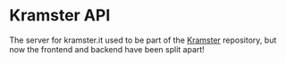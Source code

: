 # Kramster API

The server for kramster.it used to be part of the [Kramster](https://github.com/draperunner/kramster) repository, but now the frontend and backend have been split apart!
